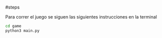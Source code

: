 #steps

Para correr el juego se siguen las siguientes instrucciones en la terminal 

```sh
cd game
python3 main.py
```